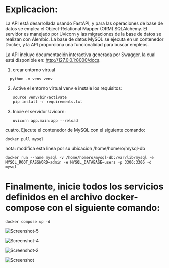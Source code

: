 # Explicacion: 

La API está desarrollada usando FastAPI, y para las operaciones de base de datos se emplea el Object-Relational Mapper (ORM) SQLAlchemy. El servidor es manejado por Uvicorn y las migraciones de la base de datos se realizan con Alembic. La base de datos MySQL se ejecuta en un contenedor Docker, y la API proporciona una funcionalidad para buscar empleos.

La API incluye documentación interactiva generada por Swagger, la cual está disponible en: http://127.0.0.1:8000/docs.

1. crear entorno virtual

```
  python -m venv venv
```

2. Active el entorno virtual venv e instale los requisitos:

   ```
   source venv/bin/activate
   pip install -r requirements.txt
   ```

3. Inicie el servidor Uvicorn:

   ```
   uvicorn app.main:app --reload
   ```

cuatro. Ejecute el contenedor de MySQL con el siguiente comando:

```
docker pull mysql
```

nota: modifica esta linea por su ubicacion /home/homero/mysql-db
```
docker run --name mysql -v /home/homero/mysql-db:/var/lib/mysql -e MYSQL_ROOT_PASSWORD=admin -e MYSQL_DATABASE=users -p 3306:3306 -d mysql
```

# Finalmente, inicie todos los servicios definidos en el archivo docker-compose con el siguiente comando:

```
docker compose up -d
```
![Screenshot-5](https://github.com/holk26/FastApi---docker/assets/23020718/0dd24938-fb93-428f-ac4a-78c8e543a428)

![Screenshot-4](https://github.com/holk26/FastApi---docker/assets/23020718/eb93c8a8-ef4a-4750-a7ad-6e73d0f3f7a7)

![Screenshot-2](https://github.com/holk26/FastApi---docker/assets/23020718/b4e472af-3840-4b0a-9e74-0afc23229fa6)

![Screenshot](https://github.com/holk26/FastApi---docker/assets/23020718/8009bdc7-4250-42ac-9440-e5cfa02cc7d2)




